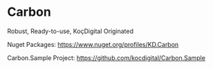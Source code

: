 # Carbon
Robust, Ready-to-use, KoçDigital Originated

Nuget Packages:
https://www.nuget.org/profiles/KD.Carbon

Carbon.Sample Project:
https://github.com/kocdigital/Carbon.Sample
